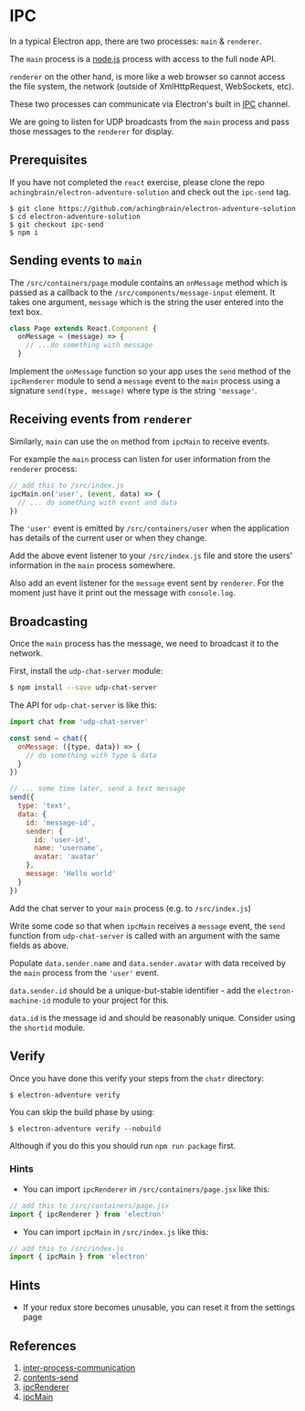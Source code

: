 # IPC

In a typical Electron app, there are two processes: `main` & `renderer`.

The `main` process is a [node.js](http://www.nodejs.com) process with access to the full node API.

`renderer` on the other hand, is more like a web browser so cannot access the file system, the network (outside of XmlHttpRequest, WebSockets, etc).

These two processes can communicate via Electron's built in [IPC](inter-process-communication) channel.

We are going to listen for UDP broadcasts from the `main` process and pass those messages to the `renderer` for display.

## Prerequisites

If you have not completed the `react` exercise, please clone the repo `achingbrain/electron-adventure-solution` and check out the `ipc-send` tag.

```
$ git clone https://github.com/achingbrain/electron-adventure-solution
$ cd electron-adventure-solution
$ git checkout ipc-send
$ npm i
```

## Sending events to `main`

The `/src/containers/page` module contains an `onMessage` method which is passed as a callback to the `/src/components/message-input` element.  It takes one argument, `message` which is the string the user entered into the text box.

```javascript
class Page extends React.Component {
  onMessage = (message) => {
    // ...do something with message
  }
```

Implement the `onMessage` function so your app uses the `send` method of the `ipcRenderer` module to send a `message` event to the `main` process using a signature `send(type, message)` where type is the string `'message'`.

## Receiving events from `renderer`

Similarly, `main` can use the `on` method from `ipcMain` to receive events.

For example the `main` process can listen for user information from the `renderer` process:

```javascript
// add this to /src/index.js
ipcMain.on('user', (event, data) => {
  // ... do something with event and data
})
```

The `'user'` event is emitted by `/src/containers/user` when the application has details of the current user or when they change.

Add the above event listener to your `/src/index.js` file and store the users' information in the `main` process somewhere.

Also add an event listener for the `message` event sent by `renderer`.  For the moment just have it print out the message with `console.log`.

## Broadcasting

Once the `main` process has the message, we need to broadcast it to the network.

First, install the `udp-chat-server` module:

```sh
$ npm install --save udp-chat-server
```

The API for `udp-chat-server` is like this:

```javascript
import chat from 'udp-chat-server'

const send = chat({
  onMessage: ({type, data}) => {
    // do something with type & data
  }
})

// ... some time later, send a text message
send({
  type: 'text',
  data: {
    id: 'message-id',
    sender: {
      id: 'user-id',
      name: 'username',
      avatar: 'avatar'
    },
    message: 'Hello world'
  }
})
```

Add the chat server to your `main` process (e.g. to `/src/index.js`)

Write some code so that when `ipcMain` receives a `message` event, the `send` function from `udp-chat-server` is called with an argument with the same fields as above.

Populate `data.sender.name` and `data.sender.avatar` with data received by the `main` process from the `'user'` event.

`data.sender.id` should be a unique-but-stable identifier - add the `electron-machine-id` module to your project for this.

`data.id` is the message id and should be reasonably unique. Consider using the `shortid` module.

## Verify

Once you have done this verify your steps from the `chatr` directory:

```
$ electron-adventure verify
```

You can skip the build phase by using:

```
$ electron-adventure verify --nobuild
```

Although if you do this you should run `npm run package` first.

### Hints

* You can import `ipcRenderer` in `/src/containers/page.jsx` like this:

```javascript
// add this to /src/containers/page.jsx
import { ipcRenderer } from 'electron'
```

* You can import `ipcMain` in `/src/index.js` like this:

```javascript
// add this to /src/index.js
import { ipcMain } from 'electron'
```

## Hints

* If your redux store becomes unusable, you can reset it from the settings page

## References

1. [inter-process-communication](https://en.wikipedia.org/wiki/Inter-process_communication)
1. [contents-send](https://electron.atom.io/docs/api/web-contents/#contentssendchannel-arg1-arg2-)
1. [ipcRenderer](https://electron.atom.io/docs/api/ipc-renderer/)
1. [ipcMain](https://electron.atom.io/docs/api/ipc-main/)
